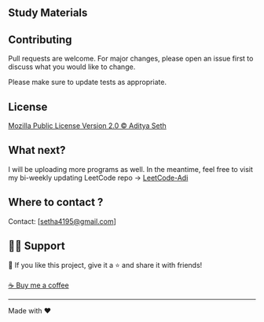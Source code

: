 
## Study Materials


## Contributing

Pull requests are welcome. For major changes, please open an issue first to discuss what you would like to change.

Please make sure to update tests as appropriate.

## License

[Mozilla Public License Version 2.0 © Aditya Seth](https://github.com/AdityaSeth777/StudyMaterials/blob/main/LICENSE)

## What next?

I will be uploading more programs as well.
In the meantime, feel free to visit my bi-weekly updating LeetCode repo -> [LeetCode-Adi](https://github.com/AdityaSeth777/LeetCode-Adi)

## Where to contact ?

Contact: [setha4195@gmail.com]

## 🙋‍♂️ Support

💙 If you like this project, give it a ⭐ and share it with friends!<br><br>
[☕ Buy me a coffee](https://www.buymeacoffee.com/adityaseth)

---

Made with ❤️ <br><br>
